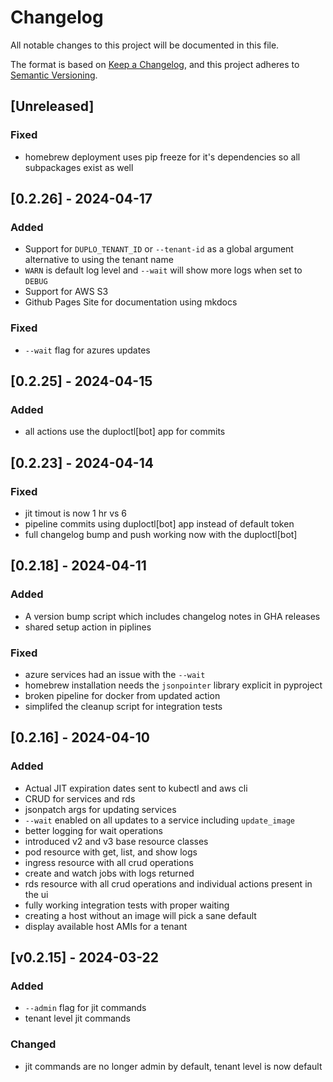 # Changelog

All notable changes to this project will be documented in this file.

The format is based on [Keep a Changelog](https://keepachangelog.com/en/1.1.0/),
and this project adheres to [Semantic Versioning](https://semver.org/spec/v2.0.0.html).

## [Unreleased]

### Fixed 

 - homebrew deployment uses pip freeze for it's dependencies so all subpackages exist as well

## [0.2.26] - 2024-04-17

### Added 

 - Support for `DUPLO_TENANT_ID` or `--tenant-id` as a global argument alternative to using the tenant name
 - `WARN` is default log level and `--wait` will show more logs when set to `DEBUG`
 - Support for AWS S3
 - Github Pages Site for documentation using mkdocs

### Fixed 

 - `--wait` flag for azures updates

## [0.2.25] - 2024-04-15

### Added

 - all actions use the duploctl[bot] app for commits


## [0.2.23] - 2024-04-14

### Fixed

 - jit timout is now 1 hr vs 6
 - pipeline commits using duploctl[bot] app instead of default token
 - full changelog bump and push working now with the duploctl[bot]

## [0.2.18] - 2024-04-11

### Added

 - A version bump script which includes changelog notes in GHA releases
 - shared setup action in piplines

### Fixed

 - azure services had an issue with the `--wait`
 - homebrew installation needs the `jsonpointer` library explicit in pyproject
 - broken pipeline for docker from updated action
 - simplifed the cleanup script for integration tests

## [0.2.16] - 2024-04-10

### Added 

 - Actual JIT expiration dates sent to kubectl and aws cli
 - CRUD for services and rds
 - jsonpatch args for updating services
 - `--wait` enabled on all updates to a service including `update_image`
 - better logging for wait operations
 - introduced v2 and v3 base resource classes
 - pod resource with get, list, and show logs
 - ingress resource with all crud operations
 - create and watch jobs with logs returned
 - rds resource with all crud operations and individual actions present in the ui
 - fully working integration tests with proper waiting
 - creating a host without an image will pick a sane default
 - display available host AMIs for a tenant

## [v0.2.15] - 2024-03-22

### Added

 - `--admin` flag for jit commands
 - tenant level jit commands

### Changed

 - jit commands are no longer admin by default, tenant level is now default
